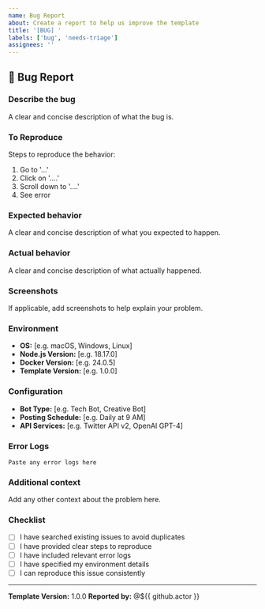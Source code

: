 ```yaml
---
name: Bug Report
about: Create a report to help us improve the template
title: '[BUG] '
labels: ['bug', 'needs-triage']
assignees: ''
---
```


## 🐛 Bug Report

### Describe the bug
A clear and concise description of what the bug is.

### To Reproduce
Steps to reproduce the behavior:
1. Go to '...'
2. Click on '....'
3. Scroll down to '....'
4. See error

### Expected behavior
A clear and concise description of what you expected to happen.

### Actual behavior
A clear and concise description of what actually happened.

### Screenshots
If applicable, add screenshots to help explain your problem.

### Environment
- **OS:** [e.g. macOS, Windows, Linux]
- **Node.js Version:** [e.g. 18.17.0]
- **Docker Version:** [e.g. 24.0.5]
- **Template Version:** [e.g. 1.0.0]

### Configuration
- **Bot Type:** [e.g. Tech Bot, Creative Bot]
- **Posting Schedule:** [e.g. Daily at 9 AM]
- **API Services:** [e.g. Twitter API v2, OpenAI GPT-4]

### Error Logs
```
Paste any error logs here
```

### Additional context
Add any other context about the problem here.

### Checklist
- [ ] I have searched existing issues to avoid duplicates
- [ ] I have provided clear steps to reproduce
- [ ] I have included relevant error logs
- [ ] I have specified my environment details
- [ ] I can reproduce this issue consistently

---

**Template Version:** 1.0.0
**Reported by:** @${{ github.actor }}
